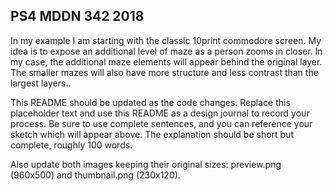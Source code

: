 ## PS4 MDDN 342 2018

In my example I am starting with the classic 10print commodore
screen. My idea is to expose an additional level of maze as
a person zooms in closer. In my case, the additional maze
elements will appear behind the original layer. The smaller
mazes will also have more structure and less contrast than
the largest layers..

This README should be updated as the code changes. Replace
this placeholder text and use this
README as a design journal to record your process.
Be sure to use complete sentences,
and you can reference your sketch which will appear above.
The explanation should be short but complete, roughly 100 words.

Also update both images keeping their original sizes:
preview.png (960x500) and thumbnail.png (230x120).